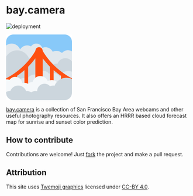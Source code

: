 # bay.camera
![deployment](https://vercelbadge.vercel.app/api/gongruya/bay-camera)

![logo](https://github.com/gongruya/bay-camera/blob/main/public/images/logo.png?raw=true)

[bay.camera](https://bay.camera) is a collection of San Francisco Bay Area
webcams and other useful photography resources. It also offers an HRRR based
cloud forecast map for sunrise and sunset color prediction.

## How to contribute
Contributions are welcome! Just [fork](https://github.com/gongruya/bay-camera/fork) the 
project and make a pull request.

## Attribution
This site uses [Twemoji graphics](https://twemoji.twitter.com) licensed under
[CC-BY 4.0](https://creativecommons.org/licenses/by/4.0/).

